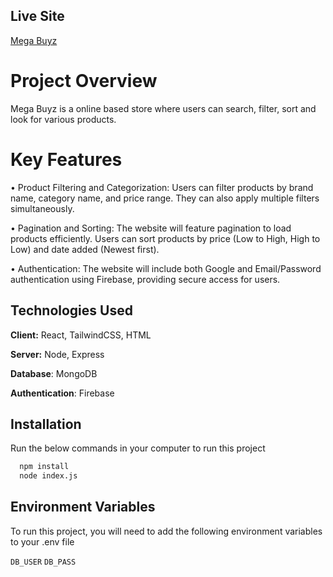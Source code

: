 
## Live Site

[Mega Buyz](https://mega-buyz.web.app)


# Project Overview

Mega Buyz is a online based store where users can search, filter, sort and look for various products.

# Key Features

• Product Filtering and Categorization: Users can filter products by brand name, category name, and price range. They can also apply multiple filters simultaneously.

• Pagination and Sorting: The website will feature pagination to load products efficiently. Users can sort products by price (Low to High, High to Low) and date added (Newest first).

• Authentication: The website will include both Google and Email/Password authentication using Firebase, providing secure access for users.

## Technologies Used

**Client:** React, TailwindCSS, HTML

**Server:** Node, Express

**Database**: MongoDB

**Authentication**: Firebase


## Installation

Run the below commands in your computer to run this project

```bash
  npm install
  node index.js
```
    
## Environment Variables

To run this project, you will need to add the following environment variables to your .env file

`DB_USER`
`DB_PASS`


